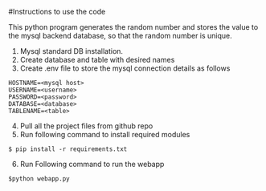 #Instructions to use the code

This python program generates the random number and stores the value to the mysql backend database, so that the random number is unique.

1. Mysql standard DB installation.
2. Create database and table with desired names
3. Create .env file to store the mysql connection details as follows
``` 
HOSTNAME=<mysql host>
USERNAME=<username>
PASSWORD=<password>
DATABASE=<database>
TABLENAME=<table>
``` 
4. Pull all the project files from github repo
5. Run following command to install required modules
```
$ pip install -r requirements.txt
```
6. Run Following command to run the webapp
```
$python webapp.py
```
